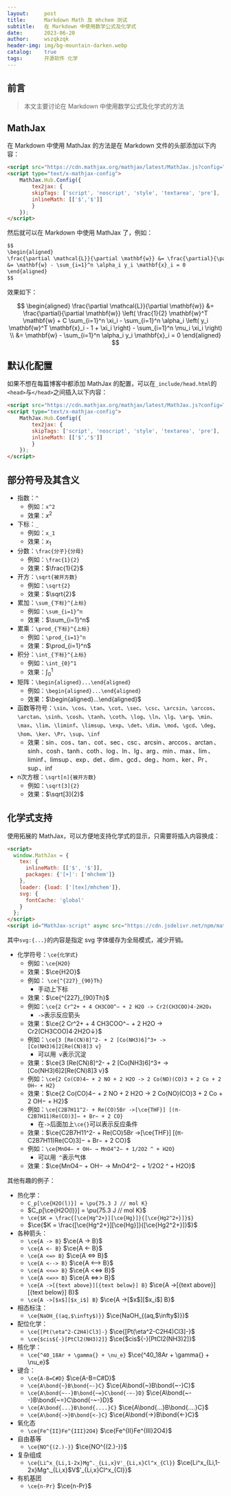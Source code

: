 ```yaml
---
layout:     post
title:      Markdown Math 及 mhchem 测试
subtitle:   在 Markdown 中使用数学公式及化学式
date:       2023-06-20
author:     wszqkzqk
header-img: img/bg-mountain-darken.webp
catalog:    true
tags:       开源软件 化学
---
```


## 前言

> 本文主要讨论在 Markdown 中使用数学公式及化学式的方法

## MathJax

在 Markdown 中使用 MathJax 的方法是在 Markdown 文件的头部添加以下内容：

```markdown
<script src="https://cdn.mathjax.org/mathjax/latest/MathJax.js?config=TeX-AMS-MML_HTMLorMML" type="text/javascript"></script>
<script type="text/x-mathjax-config">
    MathJax.Hub.Config({
        tex2jax: {
        skipTags: ['script', 'noscript', 'style', 'textarea', 'pre'],
        inlineMath: [['$','$']]
        }
    });
</script>
```

然后就可以在 Markdown 中使用 MathJax 了，例如：

```markdown
$$
\begin{aligned}
\frac{\partial \mathcal{L}}{\partial \mathbf{w}} &= \frac{\partial}{\partial \mathbf{w}} \left( \frac{1}{2} \mathbf{w}^T \mathbf{w} + C \sum_{i=1}^n \xi_i - \sum_{i=1}^n \alpha_i \left( y_i \mathbf{w}^T \mathbf{x}_i - 1 + \xi_i \right) - \sum_{i=1}^n \mu_i \xi_i \right) \\
&= \mathbf{w} - \sum_{i=1}^n \alpha_i y_i \mathbf{x}_i = 0
\end{aligned}
$$
```

效果如下：

$$
\begin{aligned}
\frac{\partial \mathcal{L}}{\partial \mathbf{w}} &= \frac{\partial}{\partial \mathbf{w}} \left( \frac{1}{2} \mathbf{w}^T \mathbf{w} + C \sum_{i=1}^n \xi_i - \sum_{i=1}^n \alpha_i \left( y_i \mathbf{w}^T \mathbf{x}_i - 1 + \xi_i \right) - \sum_{i=1}^n \mu_i \xi_i \right) \\
&= \mathbf{w} - \sum_{i=1}^n \alpha_i y_i \mathbf{x}_i = 0
\end{aligned}
$$

## 默认化配置

如果不想在每篇博客中都添加 MathJax 的配置，可以在`_include/head.html`的`<head>`与`</head>`之间插入以下内容：

```html
<script src="https://cdn.mathjax.org/mathjax/latest/MathJax.js?config=TeX-AMS-MML_HTMLorMML" type="text/javascript"></script>
<script type="text/x-mathjax-config">
    MathJax.Hub.Config({
        tex2jax: {
        skipTags: ['script', 'noscript', 'style', 'textarea', 'pre'],
        inlineMath: [['$','$']]
        }
    });
</script>
```

## 部分符号及其含义

* 指数：`^`
  * 例如：`x^2`
  * 效果：$x^2$
* 下标：`_`
  * 例如：`x_1`
  * 效果：$x_1$
* 分数：`\frac{分子}{分母}`
  * 例如：`\frac{1}{2}`
  * 效果：$\frac{1}{2}$
* 开方：`\sqrt{被开方数}`
  * 例如：`\sqrt{2}`
  * 效果：$\sqrt{2}$
* 累加：`\sum_{下标}^{上标}`
  * 例如：`\sum_{i=1}^n`
  * 效果：$\sum_{i=1}^n$
* 累乘：`\prod_{下标}^{上标}`
  * 例如：`\prod_{i=1}^n`
  * 效果：$\prod_{i=1}^n$
* 积分：`\int_{下标}^{上标}`
  * 例如：`\int_{0}^1`
  * 效果：$\int_{0}^1$
* 矩阵：`\begin{aligned}...\end{aligned}`
  * 例如：`\begin{aligned}...\end{aligned}`
  * 效果：$\begin{aligned}...\end{aligned}$
* 函数等符号：`\sin`、`\cos`、`\tan`、`\cot`、`\sec`、`\csc`、`\arcsin`、`\arccos`、`\arctan`、`\sinh`、`\cosh`、`\tanh`、`\coth`、`\log`、`\ln`、`\lg`、`\arg`、`\min`、`\max`、`\lim`、`\liminf`、`\limsup`、`\exp`、`\det`、`\dim`、`\mod`、`\gcd`、`\deg`、`\hom`、`\ker`、`\Pr`、`\sup`、`\inf`
  * 效果：$\sin$、$\cos$、$\tan$、$\cot$、$\sec$、$\csc$、$\arcsin$、$\arccos$、$\arctan$、$\sinh$、$\cosh$、$\tanh$、$\coth$、$\log$、$\ln$、$\lg$、$\arg$、$\min$、$\max$、$\lim$、$\liminf$、$\limsup$、$\exp$、$\det$、$\dim$、$\gcd$、$\deg$、$\hom$、$\ker$、$\Pr$、$\sup$、$\inf$
* n次方根：`\sqrt[n]{被开方数}`
  * 例如：`\sqrt[3]{2}`
  * 效果：$\sqrt[3]{2}$

## 化学式支持

使用拓展的 MathJax，可以方便地支持化学式的显示，只需要将插入内容换成：

```html
<script>
  window.MathJax = {
    tex: {
      inlineMath: [['$', '$']],
      packages: {'[+]': ['mhchem']}
    },
    loader: {load: ['[tex]/mhchem']},
    svg: {
      fontCache: 'global'
    }
  };
</script>
<script id="MathJax-script" async src="https://cdn.jsdelivr.net/npm/mathjax@3/es5/tex-mml-chtml.js"></script>
```

其中`svg:{...}`的内容是指定 svg 字体缓存为全局模式，减少开销。

* 化学符号：`\ce{化学式}`
  * 例如：`\ce{H2O}`
  * 效果：$\ce{H2O}$
  * 例如： `\ce{^{227}_{90}Th}`
    * 手动上下标
  * 效果：$\ce{^{227}_{90}Th}$
  * 例如：`\ce{2 Cr^2+ + 4 CH3COO^− + 2 H2O -> Cr2(CH3COO)4·2H2O↓`
    * `->`表示反应箭头
  * 效果：$\ce{2 Cr^2+ + 4 CH3COO^− + 2 H2O -> Cr2(CH3COO)4·2H2O↓}$
  * 例如：`\ce{3 [Re(CN)8]^2- + 2 [Co(NH3)6]^3+ -> [Co(NH3)6]2[Re(CN)8]3 v}`
    * 可以用` v`表示沉淀
  * 效果：$\ce{3 [Re(CN)8]^2- + 2 [Co(NH3)6]^3+ -> [Co(NH3)6]2[Re(CN)8]3 v}$
  * 例如：`\ce{2 Co(CO)4− + 2 NO + 2 H2O -> 2 Co(NO)(CO)3 + 2 Co + 2 OH− + H2}`
  * 效果：$\ce{2 Co(CO)4− + 2 NO + 2 H2O -> 2 Co(NO)(CO)3 + 2 Co + 2 OH− + H2}$
  * 例如：`\ce{C2B7H11^2- + Re(CO)5Br ->[\ce{THF}] [(π-C2B7H11)Re(CO)3]− + Br− + 2 CO}`
    * 在`->`后面加上`\ce{}`可以表示反应条件
  * 效果：$\ce{C2B7H11^2- + Re(CO)5Br ->[\ce{THF}] [(π-C2B7H11)Re(CO)3]− + Br− + 2 CO}$
  * 例如：`\ce{MnO4− + OH− → MnO4^2− + 1/2O2 ^ + H2O}`
    * 可以用` ^`表示气体
  * 效果：$\ce{MnO4− + OH− → MnO4^2− + 1/2O2 ^ + H2O}$

其他有趣的例子：
* 热化学：
  * `C_p[\ce{H2O(l)}] = \pu{75.3 J // mol K}`
  * $C_p[\ce{H2O(l)}] = \pu{75.3 J // mol K}$
  * `\ce{$K = \frac{[\ce{Hg^2+}][\ce{Hg}]}{[\ce{Hg2^2+}]}$}`
  * $\ce{$K = \frac{[\ce{Hg^2+}][\ce{Hg}]}{[\ce{Hg2^2+}]}$}$
* 各种箭头：
  * `\ce{A -> B}` $\ce{A -> B}$
  * `\ce{A <- B}` $\ce{A <- B}$
  * `\ce{A <=> B}` $\ce{A <=> B}$
  * `\ce{A <--> B}` $\ce{A <--> B}$
  * `\ce{A <<=> B}` $\ce{A <<=> B}$
  * `\ce{A <=>> B}` $\ce{A <=>> B}$
  * `\ce{A ->[{text above}][{text below}] B}` $\ce{A ->[{text above}][{text below}] B}$
  * `\ce{A ->[$x$][$x_i$] B}` $\ce{A ->[$x$][$x_i$] B}$
* 相态标注：
  * `\ce{NaOH_{(aq,$\infty$)}}` $\ce{NaOH_{(aq,$\infty$)}}$
* 配位化学：
  * `\ce{[Pt(\eta^2-C2H4)Cl3]-}` $\ce{[Pt(\eta^2-C2H4)Cl3]-}$
  * `\ce{$cis${-}[PtCl2(NH3)2]}` $\ce{$cis${-}[PtCl2(NH3)2]}$
* 核化学：
  * `\ce{^40_18Ar + \gamma{} + \nu_e}` $\ce{^40_18Ar + \gamma{} + \nu_e}$
* 键合：
  * `\ce{A-B=C#D}` $\ce{A-B=C#D}$
  * `\ce{A\bond{~}B\bond{~-}C}` $\ce{A\bond{~}B\bond{~-}C}$
  * `\ce{A\bond{~--}B\bond{~=}C\bond{-~-}D}` $\ce{A\bond{~--}B\bond{~=}C\bond{-~-}D}$
  * `\ce{A\bond{...}B\bond{....}C}` $\ce{A\bond{...}B\bond{....}C}$
  * `\ce{A\bond{->}B\bond{<-}C}` $\ce{A\bond{->}B\bond{<-}C}$
* 氧化态
  * `\ce{Fe^{II}Fe^{III}2O4}` $\ce{Fe^{II}Fe^{III}2O4}$
* 自由基等
  * `\ce{NO^{(2.)-}}` $\ce{NO^{(2.)-}}$
* 复杂组成
  * `\ce{Li^x_{Li,1-2x}Mg^._{Li,x}V'_{Li,x}Cl^x_{Cl}}` $\ce{Li^x_{Li,1-2x}Mg^._{Li,x}$V$'_{Li,x}Cl^x_{Cl}}$
* 有机基团
  * `\ce{n-Pr}` $\ce{n-Pr}$

